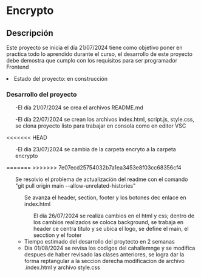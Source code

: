 <h1>Encrypto</h1>
<h2>Descripción</h2>
<p>Este proyecto se inicia el día 21/07/2024 tiene como objetivo poner en practica todo lo aprendido durante el curso,
el desarrollo de este proyecto debe demostra que cumplo con los requisitos para ser programador Frontend</p>
<li>Estado del proyecto: en construcción</li>
<h3>Desarrollo del proyecto</h3>
<ul>-El día 21/07/2024 se crea el archivos README.md</ul>
<ul>-El día 22/07/2024 se crean los archivos index.html, script.js, style.css, se clona proyecto listo para trabajar en consola como en editor VSC </ul>
<<<<<<< HEAD
<ul>-El dia 23/07/2024 se cambia de la carpeta encryto a la carpeta encrypto</ul>
=======
>>>>>>> 7e07ecd25754032b7a1ea3453e8f03cc68356cf4
<ul>Se resolvio el problema de actualización del readme con el comando "git pull origin main --allow-unrelated-histories"
<ul>Se avanza el header, section, footer y los botones dec enlace en index.html</li>
<ul>El día 26/07/2024 se realiza cambios en el html y css; dentro de los cambios realizados se coloca background, se trabaja en header ce centra titulo y se ubica el logo, se define el main, el secction y el footer</ul>
<li>Tiempo estimado del desarrollo del proytecto en 2 semanas </li>
<li>Dia 01/08/2024 se revisa los codigos del cahallemnge y se modifica despues de haber revisado las clases anteriores, se logra dar la forma reptangular a la seccion derecha modificacion de archivo .index.html y archivo style.css</li> 
